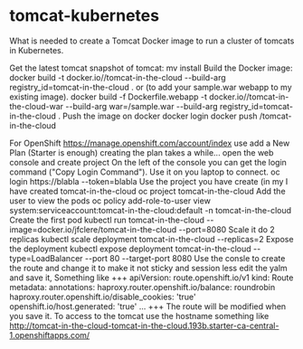 # tomcat-kubernetes
What is needed to create a Tomcat Docker image to run a cluster of tomcats in Kubernetes. 

Get the latest tomcat snapshot of tomcat:
mv install
Build the Docker image:
docker build -t docker.io/<user>/tomcat-in-the-cloud --build-arg registry_id=tomcat-in-the-cloud .
or (to add your sample.war webapp to my existing image). 
docker build -f Dockerfile.webapp -t docker.io/<user>/tomcat-in-the-cloud-war --build-arg war=/sample.war --build-arg registry_id=tomcat-in-the-cloud .
Push the image on docker
docker login
docker push <user>/tomcat-in-the-cloud

For OpenShift
https://manage.openshift.com/account/index use add a New Plan (Starter is enough) creating the plan takes a while...
open the web console and create project
On the left of the console you can get the login command ("Copy Login Command"). Use it on you laptop to connect.
oc login https://blabla --token=blabla
Use the project you have create (in my I have created tomcat-in-the-cloud
oc project tomcat-in-the-cloud
Add the user to view the pods
oc policy add-role-to-user view system:serviceaccount:tomcat-in-the-cloud:default -n tomcat-in-the-cloud
Create the first pod
kubectl run tomcat-in-the-cloud --image=docker.io/jfclere/tomcat-in-the-cloud --port=8080
Scale it do 2 replicas
kubectl scale deployment tomcat-in-the-cloud --replicas=2
Expose the deployment
kubectl expose deployment tomcat-in-the-cloud --type=LoadBalancer --port 80 --target-port 8080
Use the consle to create the route and change it to make it not sticky and session less edit the yalm and save it, Something like
+++
apiVersion: route.openshift.io/v1
kind: Route
metadata:
  annotations:
    haproxy.router.openshift.io/balance: roundrobin
    haproxy.router.openshift.io/disable_cookies: 'true'
    openshift.io/host.generated: 'true'
    ...
+++
The route will be modified when you save it.
To access to the tomcat use the hostname something like
http://tomcat-in-the-cloud-tomcat-in-the-cloud.193b.starter-ca-central-1.openshiftapps.com/



